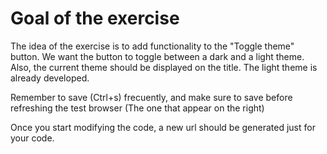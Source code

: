 # Goal of the exercise

The idea of the exercise is to add functionality to the "Toggle theme" button. We want the button to toggle between a dark and a light theme. Also, the current theme should be displayed on the title. The light theme is already developed.

Remember to save (Ctrl+s) frecuently, and make sure to save before refreshing the test browser (The one that appear on the right)

Once you start modifying the code, a new url should be generated just for your code.
